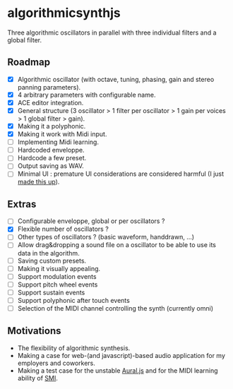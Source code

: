 algorithmicsynthjs
==================

Three algorithmic oscillators in parallel with three individual filters and a global filter.

## Roadmap

 - [x] Algorithmic oscillator (with octave, tuning, phasing, gain and stereo panning parameters).
 - [x] 4 arbitrary parameters with configurable name.
 - [x] ACE editor integration.
 - [x] General structure (3 oscillator > 1 filter per oscillator > 1 gain per voices > 1 global filter > gain).
 - [x] Making it a polyphonic.
 - [x] Making it work with Midi input.
 - [ ] Implementing Midi learning.
 - [ ] Hardcoded enveloppe.
 - [ ] Hardcode a few preset.
 - [ ] Output saving as WAV.
 - [ ] Minimal UI : premature UI considerations are considered harmful (I just [made this up](http://modelviewculture.com/pieces/the-making-of-myths)).

## Extras

 - [ ] Configurable enveloppe, global or per oscillators ?
 - [x] Flexible number of oscillators ?
 - [ ] Other types of oscillators ? (basic waveform, handdrawn, ...)
 - [ ] Allow drag&dropping a sound file on a oscillator to be able to use its data in the algorithm.
 - [ ] Saving custom presets.
 - [ ] Making it visually appealing.
 - [ ] Support modulation events
 - [ ] Support pitch wheel events
 - [ ] Support sustain events
 - [ ] Support polyphonic after touch events
 - [ ] Selection of the MIDI channel controlling the synth (currently omni)

## Motivations

 * The flexibility of algorithmic synthesis.
 * Making a case for web-(and javascript)-based audio application for my employers and coworkers.
 * Making a test case for the unstable [Aural.js](https://github.com/kchapelier/Aural.js) and for the MIDI learning ability of [SMI](https://github.com/kchapelier/SimpleMidiInput.js).